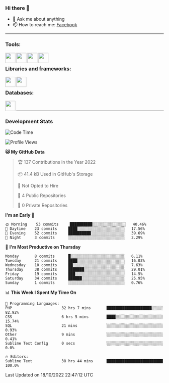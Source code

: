 ### Hi there 👋

<!-- - 🔭 I’m currently working on [huyviet] -->
- 💬 Ask me about anything
- 📫 How to reach me: [Facebook]
<!-- - ⚡ Fun fact: abc -->

---

### Tools:
<img align='left' height="32" width="32" src="https://cdn.jsdelivr.net/npm/simple-icons@4.8.0/icons/phpstorm.svg" />
<img align='left' height="32" width="32" src="https://cdn.jsdelivr.net/npm/simple-icons@4.8.0/icons/sublimetext.svg" />
<img align='left' height="32" width="32" src="https://cdn.jsdelivr.net/npm/simple-icons@4.8.0/icons/laragon.svg" />
<img align='left' height="32" width="32" src="https://cdn.jsdelivr.net/npm/simple-icons@4.8.0/icons/xampp.svg" />
<br>

### Libraries and frameworks:
<img align='left' height="32" width="32" src="https://cdn.jsdelivr.net/npm/simple-icons@4.8.0/icons/laravel.svg" />
<img align='left' height="32" width="32" src="https://cdn.jsdelivr.net/npm/simple-icons@4.8.0/icons/jquery.svg" />
<br>

### Databases:
<img align='left' height="32" width="32" src="https://cdn.jsdelivr.net/npm/simple-icons@4.8.0/icons/mysql.svg" />
<br>

---
### Development Stats
<!--START_SECTION:waka-->
![Code Time](http://img.shields.io/badge/Code%20Time-240%20hrs%2031%20mins-blue)

![Profile Views](http://img.shields.io/badge/Profile%20Views-0-blue)

**🐱 My GitHub Data** 

> 🏆 137 Contributions in the Year 2022
 > 
> 📦 41.4 kB Used in GitHub's Storage 
 > 
> 🚫 Not Opted to Hire
 > 
> 📜 4 Public Repositories 
 > 
> 🔑 0 Private Repositories  
 > 
**I'm an Early 🐤** 

```text
🌞 Morning    53 commits     ██████████░░░░░░░░░░░░░░░   40.46% 
🌆 Daytime    23 commits     ████░░░░░░░░░░░░░░░░░░░░░   17.56% 
🌃 Evening    52 commits     ██████████░░░░░░░░░░░░░░░   39.69% 
🌙 Night      3 commits      ░░░░░░░░░░░░░░░░░░░░░░░░░   2.29%

```
📅 **I'm Most Productive on Thursday** 

```text
Monday       8 commits      █░░░░░░░░░░░░░░░░░░░░░░░░   6.11% 
Tuesday      21 commits     ████░░░░░░░░░░░░░░░░░░░░░   16.03% 
Wednesday    10 commits     ██░░░░░░░░░░░░░░░░░░░░░░░   7.63% 
Thursday     38 commits     ███████░░░░░░░░░░░░░░░░░░   29.01% 
Friday       19 commits     ███░░░░░░░░░░░░░░░░░░░░░░   14.5% 
Saturday     34 commits     ██████░░░░░░░░░░░░░░░░░░░   25.95% 
Sunday       1 commits      ░░░░░░░░░░░░░░░░░░░░░░░░░   0.76%

```


📊 **This Week I Spent My Time On** 

```text
💬 Programming Languages: 
PHP                      32 hrs 7 mins       ████████████████████░░░░░   82.92% 
CSS                      6 hrs 5 mins        ████░░░░░░░░░░░░░░░░░░░░░   15.74% 
SQL                      21 mins             ░░░░░░░░░░░░░░░░░░░░░░░░░   0.93% 
Other                    9 mins              ░░░░░░░░░░░░░░░░░░░░░░░░░   0.41% 
Sublime Text Config      0 secs              ░░░░░░░░░░░░░░░░░░░░░░░░░   0.0%

🔥 Editors: 
Sublime Text             38 hrs 44 mins      █████████████████████████   100.0%

```


 Last Updated on 18/10/2022 22:47:12 UTC
<!--END_SECTION:waka-->

[huyviet]: https://huyviet.vn/
[Facebook]: https://www.facebook.com/profile.php?id=100075294702642
